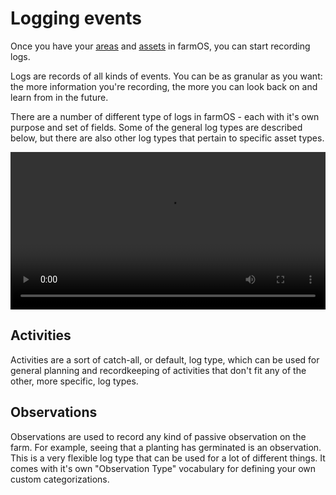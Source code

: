# Logging events

Once you have your [areas] and [assets] in farmOS, you can start recording logs.

Logs are records of all kinds of events. You can be as granular as you want: the
more information you're recording, the more you can look back on and learn from
in the future.

There are a number of different type of logs in farmOS - each with it's own
purpose and set of fields. Some of the general log types are described below,
but there are also other log types that pertain to specific asset types.

<video width="100%" controls>
  <source src="/img/demos/farmOS-logs.mp4" type="video/mp4">
</video>

## Activities

Activities are a sort of catch-all, or default, log type, which can be used for
general planning and recordkeeping of activities that don't fit any of the
other, more specific, log types.

## Observations

Observations are used to record any kind of passive observation on the farm. For
example, seeing that a planting has germinated is an observation. This is a very
flexible log type that can be used for a lot of different things. It comes with
it's own "Observation Type" vocabulary for defining your own custom
categorizations.

[areas]: /guide/areas
[assets]: /guide/assets


